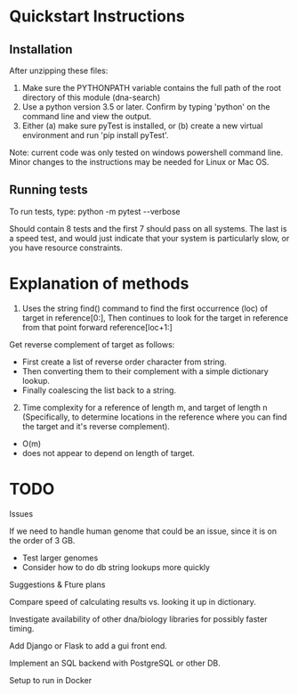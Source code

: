 # Quickstart Instructions

## Installation

After unzipping these files:
 1. Make sure the PYTHONPATH variable contains the full path of the root directory of this module (dna-search)
 2. Use a python version 3.5 or later. Confirm by typing 'python' on the command line and view the output.
 3. Either (a) make sure pyTest is installed, or 
           (b) create a new virtual environment and run 'pip install pyTest'.

Note: 
  current code was only tested on windows powershell command line. 
  Minor changes to the instructions may be needed for Linux or Mac OS.


## Running tests

To run tests, type:
    python -m pytest --verbose

Should contain 8 tests and the first 7 should pass on all systems.
The last is a speed test, and would just indicate that your system is particularly slow, or you have resource constraints.

# Explanation of methods

1. Uses the string find() command to find the first occurrence (loc) of target in reference[0:],
   Then continues to look for the target in reference from that point forward reference[loc+1:]

Get reverse complement of target as follows:
  - First create a list of reverse order character from string.
  - Then converting them to their complement with a simple dictionary lookup.
  - Finally coalescing the list back to a string.

2. Time complexity for a reference of length m, and target of length n (Specifically, to determine locations in the
reference where you can find the target and it's reverse complement).
  - O(m)
  - does not appear to depend on length of target.

# TODO

Issues

If we need to handle human genome that could be an issue, since it is on the order of 3 GB.
  - Test larger genomes
  - Consider how to do db string lookups more quickly

Suggestions & Fture plans

Compare speed of calculating results vs. looking it up in dictionary.

Investigate availability of other dna/biology libraries for possibly faster timing.

Add Django or Flask to add a gui front end.

Implement an SQL backend with PostgreSQL or other DB.

Setup to run in Docker
 
 